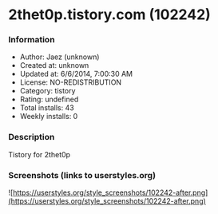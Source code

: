 # 2thet0p.tistory.com (102242)

### Information
- Author: Jaez (unknown)
- Created at: unknown
- Updated at: 6/6/2014, 7:00:30 AM
- License: NO-REDISTRIBUTION
- Category: tistory
- Rating: undefined
- Total installs: 43
- Weekly installs: 0


### Description
Tistory for 2thet0p


### Screenshots (links to userstyles.org)
![https://userstyles.org/style_screenshots/102242-after.png](https://userstyles.org/style_screenshots/102242-after.png)


